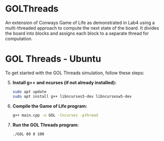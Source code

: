 # GOLThreads
An extension of Conways Game of Life as demonstrated in Lab4 using a multi-threaded approach to compute the next state of the board. It divides the board into blocks and assigns each block to a separate thread for computation.

# GOL Threads - Ubuntu

To get started with the GOL Threads simulation, follow these steps:

5. **Install g++ and ncurses (if not already installed):**

   ```bash
   sudo apt update
   sudo apt install g++ libncurses5-dev libncursesw5-dev

6. **Compile the Game of Life program:**
    ```bash
    g++ main.cpp -o GOL -lncurses -pthread

7. **Run the GOL Threads program:**
    ```bash
    ./GOL 80 8 100
